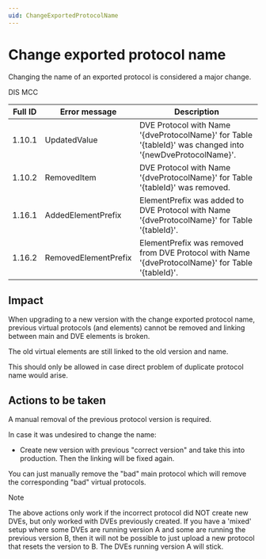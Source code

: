 ```yaml
---
uid: ChangeExportedProtocolName
---
```


# Change exported protocol name

Changing the name of an exported protocol is considered a major change.

DIS MCC

| Full ID | Error message | Description |
|---------|---------------|-------------|
| 1.10.1  | UpdatedValue | DVE Protocol with Name '{dveProtocolName}' for Table '{tableId}' was changed into '{newDveProtocolName}'. |
| 1.10.2  | RemovedItem  | DVE Protocol with Name '{dveProtocolName}' for Table '{tableId}' was removed. |
| 1.16.1  | AddedElementPrefix | ElementPrefix was added to DVE Protocol with Name '{dveProtocolName}' for Table '{tableId}'. |
| 1.16.2  | RemovedElementPrefix | ElementPrefix was removed from DVE Protocol with Name '{dveProtocolName}' for Table '{tableId}'. |

## Impact

When upgrading to a new version with the change exported protocol name, previous virtual protocols (and elements) cannot be removed and linking between main and DVE elements is broken.

The old virtual elements are still linked to the old version and name.

This should only be allowed in case direct problem of duplicate protocol name would arise.

## Actions to be taken

A manual removal of the previous protocol version is required.

In case it was undesired to change the name:

- Create new version with previous "correct version" and take this into production. Then the linking will be fixed again.

You can just manually remove the "bad" main protocol which will remove the corresponding "bad" virtual protocols.

> [!NOTE]
> The above actions only work if the incorrect protocol did NOT create new DVEs, but only worked with DVEs previously created.
> If you have a 'mixed' setup where some DVEs are running version A and some are running the previous version B, then it will not be possible to just upload a new protocol that resets the version to B. The DVEs running version A will stick.
